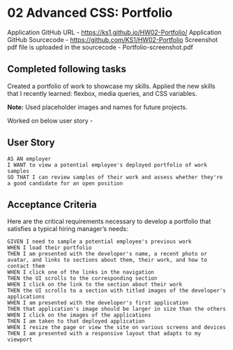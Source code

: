 # 02 Advanced CSS: Portfolio

Application GitHub URL - https://ks1.github.io/HW02-Portfolio/ 
Application GitHub Sourcecode - https://github.com/KS1/HW02-Portfolio 
Screenshot pdf file is uploaded in the sourcecode - Portfolio-screenshot.pdf

## Completed following tasks

Created a portfolio of work to showcase my skills.
Applied the new skills that I recently learned: flexbox, media queries, and CSS variables. 

**Note:** Used placeholder images and names for future projects. 

Worked on below user story -

## User Story

```
AS AN employer
I WANT to view a potential employee's deployed portfolio of work samples
SO THAT I can review samples of their work and assess whether they're a good candidate for an open position
```

## Acceptance Criteria

Here are the critical requirements necessary to develop a portfolio that satisfies a typical hiring manager’s needs:

```
GIVEN I need to sample a potential employee's previous work
WHEN I load their portfolio
THEN I am presented with the developer's name, a recent photo or avatar, and links to sections about them, their work, and how to contact them
WHEN I click one of the links in the navigation
THEN the UI scrolls to the corresponding section
WHEN I click on the link to the section about their work
THEN the UI scrolls to a section with titled images of the developer's applications
WHEN I am presented with the developer's first application
THEN that application's image should be larger in size than the others
WHEN I click on the images of the applications
THEN I am taken to that deployed application
WHEN I resize the page or view the site on various screens and devices
THEN I am presented with a responsive layout that adapts to my viewport
```

